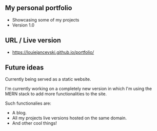 ## My personal portfolio
- Showcasing some of my projects
- Version 1.0

## URL / Live version 
- https://louiejancevski.github.io/portfolio/

## Future ideas
Currently being served as a static website. 

I'm currently working on a completely new version in which I'm using the MERN stack to add more functionalities to the site. 

Such functionalies are: 

- A blog.
- All my projects live versions hosted on the same domain.
- And other cool things!

